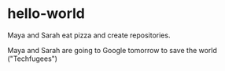 # hello-world
Maya and Sarah eat pizza and create repositories.

Maya and Sarah are going to Google tomorrow to save the world ("Techfugees")
